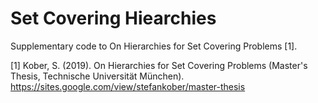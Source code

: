# Set Covering Hiearchies

Supplementary code to On Hierarchies for Set Covering Problems [1].

[1] Kober, S. (2019). On Hierarchies for Set Covering Problems (Master's Thesis, Technische Universität München). https://sites.google.com/view/stefankober/master-thesis
